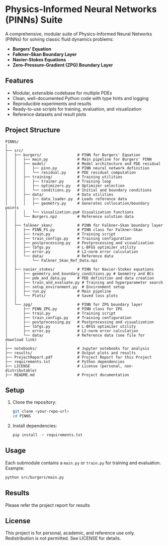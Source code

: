 # Physics-Informed Neural Networks (PINNs) Suite

A comprehensive, modular suite of Physics-Informed Neural Networks (PINNs) for solving classic fluid dynamics problems:
- **Burgers' Equation**
- **Falkner–Skan Boundary Layer**
- **Navier-Stokes Equations**
- **Zero-Pressure-Gradient (ZPG) Boundary Layer**

## Features
- Modular, extensible codebase for multiple PDEs
- Clean, well-documented Python code with type hints and logging
- Reproducible experiments and results
- Ready-to-use scripts for training, evaluation, and visualization
- Reference datasets and result plots

## Project Structure

```
PINNS/
│
├── src/
│   ├── burgers/                # PINN for Burgers' Equation
│   │   ├── main.py             # Main pipeline for Burgers' PINN
│   │   ├── model/              # Model architecture and PDE residual
│   │   │   ├── pinn.py         # PINN neural network definition
│   │   │   └── residual.py     # PDE residual computation
│   │   ├── training/           # Training utilities
│   │   │   ├── trainer.py      # Training loop
│   │   │   ├── optimizers.py   # Optimizer selection
│   │   │   └── conditions.py   # Initial and boundary conditions
│   │   ├── data/               # Data utilities
│   │   │   ├── data_loader.py  # Loads reference data
│   │   │   ├── geometry.py     # Generates collocation/boundary points
│   │   │   └── visualization.py# Visualization functions
│   │   └── Burgers.npz         # Reference solution data
│   │
│   ├── falkner_skan/           # PINN for Falkner–Skan boundary layer
│   │   ├── PINN_FS.py          # PINN class for Falkner–Skan
│   │   ├── train.py            # Training script
│   │   ├── train_configs.py    # Training configuration
│   │   ├── postprocessing.py   # Postprocessing and visualization
│   │   ├── lbfgs.py            # L-BFGS optimizer utility
│   │   ├── error.py            # L2-norm error calculation
│   │   └── data/               # Reference data
│   │       └── Falkner_Skan_Ref_Data.npz
│   │
│   ├── navier_stokes/          # PINN for Navier-Stokes equations
│   │   ├── geometry_and_boundary_conditions.py # Geometry and BCs
│   │   ├── pde_and_data.py     # PDE definition and data creation
│   │   ├── train_and_evaluate.py # Training and hyperparameter search
│   │   ├── setup_environment.py  # Environment setup
│   │   ├── run.py              # Main pipeline
│   │   └── Plots/              # Saved loss plots
│   │
│   └── zpg/                    # PINN for ZPG boundary layer
│       ├── PINN_ZPG.py         # PINN class for ZPG
│       ├── train.py            # Training script
│       ├── train_configs.py    # Training configuration
│       ├── postprocessing.py   # Postprocessing and visualization
│       ├── lbfgs.py            # L-BFGS optimizer utility
│       ├── error.py            # L2-norm error calculation
│       └── data/               # Reference data (see file for download link)
│
├── notebooks/                  # Jupyter notebooks for analysis
├── results/                    # Output plots and results
├── ProjectReport.pdf           # Project Report for this Project 
├── requirements.txt            # Python dependencies
├── LICENSE                     # License (personal, non-distributable)
├── README.md                   # Project documentation
```

## Setup
1. Clone the repository:
   ```bash
   git clone <your-repo-url>
   cd PINNS
   ```
2. Install dependencies:
   ```bash
   pip install -r requirements.txt
   ```

## Usage
Each submodule contains a `main.py` or `train.py` for training and evaluation. Example:
```bash
python src/burgers/main.py
```

## Results
Please refer the project report for results


## License
This project is for personal, academic, and reference use only. Redistribution is not permitted. See LICENSE for details.
